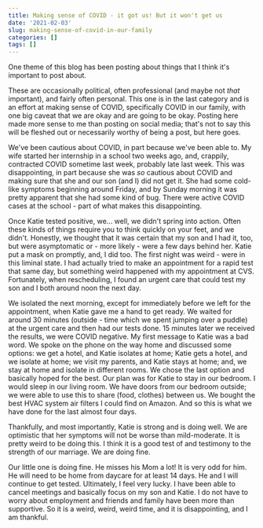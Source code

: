 ```yaml
---
title: Making sense of COVID - it got us! But it won't get us
date: '2021-02-03'
slug: making-sense-of-covid-in-our-family
categories: []
tags: []
---
```


One theme of this blog has been posting about things that I think it's important to post about. 

These are occasionally political, often professional (and maybe not _that_ important), and fairly
often personal. This one is in the last category and is an effort at making sense of COVID, specifically
COVID in our family, with one big caveat that we are okay and are going to be okay. Posting
here made more sense to me than posting on social media; that's not to say this will be fleshed
out or necessarily worthy of being a post, but here goes.

We've been cautious about COVID, in part because we've been able to. My wife started her internship 
in a school two weeks ago, and, crappily, contracted COVID sometime last week, probably late last week. 
This was disappointing, in part because she was _so_ cautious about COVID and making sure
that she and our son (and I) did not get it. She had some cold-like symptoms beginning around Friday,
and by Sunday morning it was pretty apparent that she had some kind of bug. There were active
COVID cases at the school - part of what makes this disappointing. 

Once Katie tested positive, we... well, we didn't spring into action. Often these kinds of 
things require you to think quickly on your feet, and we didn't. Honestly, we thought that it was
certain that my son and I had it, too, but were asymptomatic or - more likely - were a few days 
behind her. Katie put a mask on promptly, and, I did too. The first night was weird - were in this 
liminal state. I had actually tried to make an appointment for a rapid test that same day, 
but something weird happened with my appointment at CVS. Fortunately, when rescheduling,
I found an urgent care that could test my son and I both around noon the next day.

We isolated the next morning, except for immediately before we left for the appointment, when 
Katie gave me a hand to get ready. We waited for around 30 minutes (outside - time which we
spent jumping over a puddle) at the urgent care and then had our tests done. 15 minutes later
we received the results, we were COVID negative. My first message to Katie was a bad word. We 
spoke on the phone on the way home and discussed some options: we get a hotel, and Katie isolates
at home; Katie gets a hotel, and we isolate at home; we visit my parents, and Katie stays at home;
and, we stay at home and isolate in different rooms. We chose the last option and basically hoped
for the best. Our plan was for Katie to stay in our bedroom. I would sleep in our living room. 
We have doors from our bedroom outside; we were able to use this to share (food, clothes) between us. 
We bought the best HVAC system air filters I could find on Amazon. And so this is what we have done for the 
last almost four days.

Thankfully, and most importantly, Katie is strong and is doing well. We are optimistic that
her symptoms will not be worse than mild-moderate. It is pretty weird to be doing this. I think 
it is a good test of and testimony to the strength of our marriage. We are doing fine.

Our little one is doing fine. He misses his Mom a lot! It is very odd for him. He will need to 
be home from daycare for at least 14 days. He and I will continue to get tested. Ultimately, 
I feel very lucky. I have been able to cancel meetings and basically focus on my son and 
Katie. I do not have to worry about employment and friends and family have been more than 
supportive. So it is a weird, weird, weird time, and it is disappointing, and I am thankful.